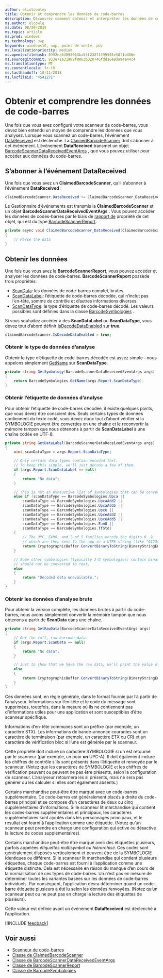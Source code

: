 ```yaml
---
author: eliotcowley
title: Obtenir et comprendre les données de code-barres
description: Découvrez comment obtenir et interpréter les données de code-barres qui vous scannez.
ms.author: elcowle
ms.date: 08/29/2018
ms.topic: article
ms.prod: windows
ms.technology: uwp
keywords: windows10, uwp, point de vente, pdv
ms.localizationpriority: medium
ms.openlocfilehash: 0992ea54092063ba53f23871599905e58f1b456e
ms.sourcegitcommit: 933e71a31989f8063b020746fdd16e9da94a44c4
ms.translationtype: MT
ms.contentlocale: fr-FR
ms.lasthandoff: 10/11/2018
ms.locfileid: "4541271"
---
```

# <a name="obtain-and-understand-barcode-data"></a>Obtenir et comprendre les données de code-barres

Une fois que vous avez configuré votre scanneur de code-barres, vous devez bien entendu un moyen de comprendre les données que vous analysez. Lorsque vous scannez un code-barres, l’événement [DataReceived](https://docs.microsoft.com/uwp/api/windows.devices.pointofservice.claimedbarcodescanner.datareceived) est déclenché. La [ClaimedBarcodeScanner](https://docs.microsoft.com/uwp/api/windows.devices.pointofservice.claimedbarcodescanner) doit s’abonner à cet événement. L’événement **DataReceived** transmet un objet [BarcodeScannerDataReceivedEventArgs](https://docs.microsoft.com/uwp/api/windows.devices.pointofservice.barcodescannerdatareceivedeventargs) , que vous pouvez utiliser pour accéder aux données du code-barres.

## <a name="subscribe-to-the-datareceived-event"></a>S’abonner à l’événement DataReceived

Une fois que vous avez un **ClaimedBarcodeScanner**, qu’il s’abonner à l’événement **DataReceived** :

```cs
claimedBarcodeScanner.DataReceived += ClaimedBarcodeScanner_DataReceived;
```

Le Gestionnaire d’événements est transmis la **ClaimedBarcodeScanner** et un objet **BarcodeScannerDataReceivedEventArgs** . Vous pouvez accéder les données de codes-barres par le biais de [rapport de](https://docs.microsoft.com/uwp/api/windows.devices.pointofservice.barcodescannerdatareceivedeventargs.report#Windows_Devices_PointOfService_BarcodeScannerDataReceivedEventArgs_Report) propriété de cet objet, qui est du type [BarcodeScannerReport](https://docs.microsoft.com/uwp/api/windows.devices.pointofservice.barcodescannerreport).

```cs
private async void ClaimedBarcodeScanner_DataReceived(ClaimedBarcodeScanner sender, BarcodeScannerDataReceivedEventArgs args)
{
    // Parse the data
}
```

## <a name="get-the-data"></a>Obtenir les données

Une fois que vous avez la **BarcodeScannerReport**, vous pouvez accéder et analyser les données de code-barres. **BarcodeScannerReport** possède trois propriétés:

* [ScanData](https://docs.microsoft.com/uwp/api/windows.devices.pointofservice.barcodescannerreport.scandata): les données de code-barres complet, brutes.
* [ScanDataLabel](https://docs.microsoft.com/uwp/api/windows.devices.pointofservice.barcodescannerreport.scandatalabel): l’étiquette de code-barres décodée, qui n’inclut pas l’en-tête, somme de contrôle et d’autres informations diverses.
* [ScanDataType](https://docs.microsoft.com/uwp/api/windows.devices.pointofservice.barcodescannerreport.scandatatype): le type d’étiquette de code-barres décodé. Les valeurs possibles sont définies dans la classe [BarcodeSymbologies](https://docs.microsoft.com/uwp/api/windows.devices.pointofservice.barcodesymbologies) .

Si vous souhaitez accéder à des **ScanDataLabel** ou **ScanDataType**, vous devez tout d’abord définir [IsDecodeDataEnabled](https://docs.microsoft.com/uwp/api/windows.devices.pointofservice.claimedbarcodescanner.isdecodedataenabled#Windows_Devices_PointOfService_ClaimedBarcodeScanner_IsDecodeDataEnabled) sur **true**.

```cs
claimedBarcodeScanner.IsDecodeDataEnabled = true;
```

### <a name="get-the-scan-data-type"></a>Obtenir le type de données d’analyse

Obtenir le type d’étiquette de code-barres décodée est assez simple&mdash;nous appelons simplement [GetName](https://docs.microsoft.com/uwp/api/windows.devices.pointofservice.barcodesymbologies.getname) sur **ScanDataType**.

```cs
private string GetSymbology(BarcodeScannerDataReceivedEventArgs args)
{
    return BarcodeSymbologies.GetName(args.Report.ScanDataType);
}
```

### <a name="get-the-scan-data-label"></a>Obtenir l’étiquette de données d’analyse

Pour obtenir l’étiquette de code-barres décodée, il existe quelques points, que vous devez être conscient des. Seuls certains types de données contiennent du texte codé, vous devez donc tout d’abord vérifier si la SYMBOLOGIE peuvent être converties en une chaîne et le reconvertir la mémoire tampon que nous obtenons à partir de **ScanDataLabel** à une chaîne codée en UTF-8.

```cs
private string GetDataLabel(BarcodeScannerDataReceivedEventArgs args)
{
    uint scanDataType = args.Report.ScanDataType;

    // Only certain data types contain encoded text.
    // To keep this simple, we'll just decode a few of them.
    if (args.Report.ScanDataLabel == null)
    {
        return "No data";
    }

    // This is not an exhaustive list of symbologies that can be converted to a string.
    else if (scanDataType == BarcodeSymbologies.Upca ||
        scanDataType == BarcodeSymbologies.UpcaAdd2 ||
        scanDataType == BarcodeSymbologies.UpcaAdd5 ||
        scanDataType == BarcodeSymbologies.Upce ||
        scanDataType == BarcodeSymbologies.UpceAdd2 ||
        scanDataType == BarcodeSymbologies.UpceAdd5 ||
        scanDataType == BarcodeSymbologies.Ean8 ||
        scanDataType == BarcodeSymbologies.TfStd)
    {
        // The UPC, EAN8, and 2 of 5 families encode the digits 0..9
        // which are then sent to the app in a UTF8 string (like "01234").
        return CryptographicBuffer.ConvertBinaryToString(BinaryStringEncoding.Utf8, args.Report.ScanDataLabel);
    }

    // Some other symbologies (typically 2-D symbologies) contain binary data that
    // should not be converted to text.
    else
    {
        return "Decoded data unavailable.";
    }
}
```

### <a name="get-the-raw-scan-data"></a>Obtenir les données d’analyse brute

Pour obtenir la version complète, les données brutes à partir du code-barres, nous avons simplement convertir la mémoire tampon que nous obtenons à partir de **ScanData** dans une chaîne.

```cs
private string GetRawData(BarcodeScannerDataReceivedEventArgs args)
{
    // Get the full, raw barcode data.
    if (args.Report.ScanData == null)
    {
        return "No data";
    }

    // Just to show that we have the raw data, we'll print the value of the bytes.
    else
    {
        return CryptographicBuffer.ConvertBinaryToString(BinaryStringEncoding.Utf8, args.Report.ScanData);
    }
}
```

Ces données sont, en règle générale, dans le format fournie par l’à partir de l’analyseur. Informations sur l’en-tête et le code du message sont supprimées, toutefois, dans la mesure où ils ne contiennent pas d’informations utiles pour une application et sont susceptibles d’être scanneur spécifique.

Informations d’en-tête communes sont un préfixe (par exemple, un caractère STX). Les informations de bande-annonce courantes sont un caractère de terminaison (par exemple, un caractère ETX ou CR) et un caractère de vérification bloc si l’une est générée par le scanneur.

Cette propriété doit inclure un caractère SYMBOLOGIE si un est retourné par le scanneur (par exemple, un pour **un** UPC-A). Il doit également inclure les chiffres de contrôle s’ils sont présents dans l’étiquette et renvoyée par le scanneur. (Notez que les caractères de SYMBOLOGIE et les chiffres de vérification peuvent ou peuvent ne pas être présents, selon la configuration de scanneur. L’analyseur retournera les si présents, mais ne sera pas générer ou les calculer si elles sont également absents.)

Certains marchandise peut-être être marqué avec un code-barres supplémentaire. Ce code-barres est généralement placés à droite du code-barres principal et se compose d’un caractères de deux ou cinq supplémentaires d’informations. Si le scanneur lit marchandise qui contient les codes-barres supplémentaires et principaux, les caractères supplémentaires sont ajoutés dans les personnages principaux, et le résultat est fourni à l’application comme une étiquette. (Notez qu’un scanneur peut prendre en charge une configuration qui active ou désactive la lecture de codes supplémentaires).

Certains marchandise peut-être être marqué avec des étiquettes plusieurs, parfois appelées *étiquettes multisymbol* ou *hiérarchisé*. Ces codes sont généralement disposés verticalement et peuvent être de la SYMBOLOGIE identiques ou différent. Si le scanneur lit marchandise qui contient plusieurs étiquettes, chaque code-barres est fourni à l’application comme une étiquette distincte. Cela est nécessaire en raison du manque d’en cours de la normalisation de ces types de code-barres. Un n’est pas en mesure de déterminer toutes les variantes basées sur les données de code-barres individuels. Par conséquent, l’application devra déterminer quand un code-barre étiquette plusieurs a été lu selon les données renvoyées. (Notez qu’un scanneur peut ou ne peut pas en charge la lecture des étiquettes de plusieurs).

Cette valeur est définie avant un événement **DataReceived** est déclenché à l’application.

[!INCLUDE [feedback](./includes/pos-feedback.md)]

## <a name="see-also"></a>Voir aussi
* [Scanneur de code-barres](pos-barcodescanner.md)
* [Classe de ClaimedBarcodeScanner](https://docs.microsoft.com/uwp/api/windows.devices.pointofservice.barcodesymbologies.getname)
* [Classe de BarcodeScannerDataReceivedEventArgs](https://docs.microsoft.com/uwp/api/windows.devices.pointofservice.barcodescannerdatareceivedeventargs)
* [Classe de BarcodeScannerReport](https://docs.microsoft.com/uwp/api/windows.devices.pointofservice.barcodescannerreport)
* [Classe de BarcodeSymbologies](https://docs.microsoft.com/uwp/api/windows.devices.pointofservice.barcodesymbologies)